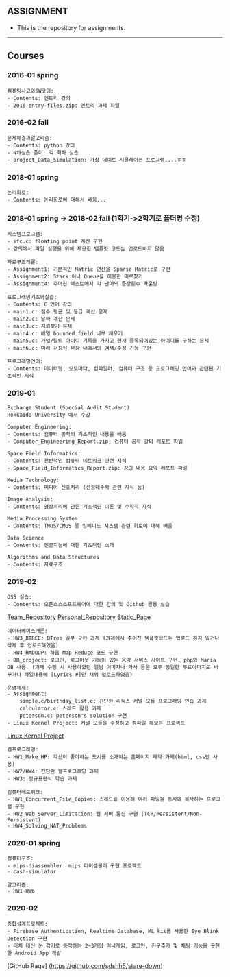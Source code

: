 ## ASSIGNMENT
- This is the repository for assignments.
***
## Courses

### 2016-01 spring
    
    컴퓨팅사고와SW코딩:
    - Contents: 엔트리 강의
    - 2016-entry-files.zip: 엔트리 과제 파일
    
### 2016-02 fall

    문제해결과알고리즘:
    - Contents: python 강의
    - N차실습 폴더: 각 회차 실습
    - project_Data_Simulation: 가상 데이트 시뮬레이션 프로그램....ㅎㅎ

### 2018-01 spring

    논리회로:
    - Contents: 논리회로에 대해서 배움...

### 2018-01 spring -> 2018-02 fall (1학기->2학기로 폴더명 수정)

    시스템프로그램:
    - sfc.c: floating point 계산 구현
    - 강의에서 파일 실행을 위해 제공한 템플릿 코드는 업로드하지 않음
    
    자료구조개론:
    - Assignment1: 기본적인 Matric 연산을 Sparse Matric로 구현
    - Assignment2: Stack 이나 Queue를 이용한 미로찾기
    - Assignment4: 주어진 텍스트에서 각 단어의 등장횟수 카운팅

    프로그래밍기초와실습:
    - Contents: C 언어 강의
    - main1.c: 점수 평균 및 등급 계산 문제
    - main2.c: 날짜 계산 문제
    - main3.c: 지뢰찾기 문제
    - main4.c: 배열 bounded field 내부 채우기
    - main5.c: 가입/탈퇴 아이디 기록을 가지고 현재 등록되어있는 아이디를 구하는 문제
    - main6.c: 미리 저장된 문장 내에서의 검색/수정 기능 구현
    
    프로그래밍언어:
    - Contents: 데이터형, 오토마타, 컴파일러, 컴퓨터 구조 등 프로그래밍 언어와 관련된 기초적인 지식
    
### 2019-01

    Exchange Student (Special Audit Student)
    Hokkaido University 에서 수강
    
    Computer Engineering:
    - Contents: 컴퓨터 공학의 기초적인 내용을 배움
    - Computer_Engineering_Report.zip: 컴퓨터 공학 강의 레포트 파일
    
    Space Field Informatics:
    - Contents: 전반적인 컴퓨터 네트워크 관련 지식
    - Space_Field_Informatics_Report.zip: 강의 내용 요약 레포트 파일
    
    Media Technology:
    - Contents: 미디어 신호처리 (선형대수학 관련 지식 등)
    
    Image Analysis:
    - Contents: 영상처리에 관한 기초적인 이론 및 수학적 지식
    
    Media Processing System:
    - Contents: TMOS/CMOS 등 임베디드 시스템 관련 회로에 대해 배움
    
    Data Science
    - Contents: 인공지능에 대한 기초적인 소개
    
    Algorithms and Data Structures
    - Contents: 자료구조
    
### 2019-02

    OSS 실습:
    - Contents: 오픈소스소프트웨어에 대한 강의 및 Github 활용 실습

  [Team_Repository](https://github.com/19-2-SKKU-OSS/2019-2-OSS-L8)
  [Personal_Repository](https://github.com/wyuinche/2019-2-OSS-L8)
  [Static_Page](https://19-2-skku-oss.github.io/2019-2-OSS-L8-page/)

    데이터베이스개론:
    - HW3_BTREE: BTree 일부 구현 과제 (과제에서 주어진 템플릿코드는 업로드 하지 않거나 삭제 후 업로드하였음)
    - HW4_HADOOP: 하웁 Map Reduce 코드 구현
    - DB_project: 로그인, 로그아웃 기능이 있는 음악 서비스 사이트 구현. php와 Maria DB 사용. (과제 수행 시 사용하였던 앨범 이미지나 가사 등은 모두 동일한 무료이미지로 바꾸거나 파일내용에 [Lyrics #]만 채워 업로드하였음)
    
    운영체제:
    - Assignment:
        simple.c/birthday_list.c: 간단한 리눅스 커널 모듈 프로그래밍 연습 과제
        calculator.c: 스레드 활용 과제
        peterson.c: peterson's solution 구현
    - Linux Kernel Project: 커널 모듈을 수정하고 컴파일 해보는 프로젝트

  [Linux Kernel Project](https://github.com/wyuinche/OS_project)
    
    웹프로그래밍:
    - HW1_Make_HP: 자신이 좋아하는 도시를 소개하는 홈페이지 제작 과제(html, css만 사용)
    - HW2/HW4: 간단한 웹프로그래밍 과제
    - HW3: 정규표현식 학습 과제
    
    컴퓨터네트워크:
    - HW1_Concurrent_File_Copies: 스레드를 이용해 여러 파일을 동시에 복사하는 프로그램 구현
    - HW2_Web_Server_Limitation: 웹 서버 통신 구현 (TCP/Persistent/Non-Persistent)
    - HW4_Solving_NAT_Problems
    
### 2020-01 spring

    컴퓨터구조:
    - mips-diassembler: mips 디어셈블러 구현 프로젝트
    - cash-simulator
    
    알고리즘:
    - HW1~HW6

### 2020-02

    종합설계프로젝트:
    - Firebase Authentication, Realtime Database, ML kit를 사용한 Eye Blink Detection 구현
    - 터치 대신 눈 감기로 동작하는 2~3개의 미니게임, 로그인, 친구추가 및 채팅 기능을 구현한 Android App 개발
   
   [GitHub Page] (https://github.com/sdshh5/stare-down)
   
